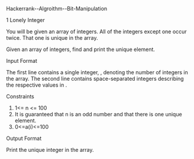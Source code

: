 Hackerrank--Algroithm--Bit-Manipulation

1 Lonely Integer

You will be given an array of integers. All of the integers except one occur twice. That one is unique in the array.

Given an array of integers, find and print the unique element.

Input Format

The first line contains a single integer, , denoting the number of integers in the array. The second line contains space-separated integers describing the respective values in .

Constraints

1. 1<= n <= 100
2. It is guaranteed that n is an odd number and that there is one unique element.
3. 0<=a(i)<=100

Output Format

Print the unique integer in the array.
